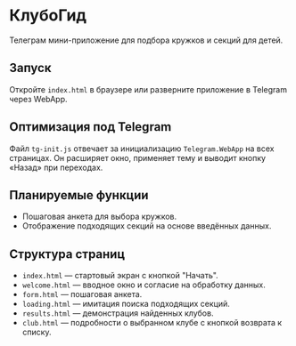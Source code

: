 # КлубоГид

Телеграм мини-приложение для подбора кружков и секций для детей.

## Запуск

Откройте `index.html` в браузере или разверните приложение в Telegram через WebApp.

## Оптимизация под Telegram

Файл `tg-init.js` отвечает за инициализацию `Telegram.WebApp` на всех страницах.
Он расширяет окно, применяет тему и выводит кнопку «Назад» при переходах.

## Планируемые функции

- Пошаговая анкета для выбора кружков.
- Отображение подходящих секций на основе введённых данных.

## Структура страниц

- `index.html` — стартовый экран с кнопкой "Начать".
- `welcome.html` — вводное окно и согласие на обработку данных.
- `form.html` — пошаговая анкета.
- `loading.html` — имитация поиска подходящих секций.
- `results.html` — демонстрация найденных клубов.
- `club.html` — подробности о выбранном клубе с кнопкой возврата к списку.

